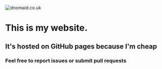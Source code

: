 ![dnomaid.co.uk](https://u.nya.is/hvzzjz.png)
# This is my website.
## It's hosted on GitHub pages because I'm cheap
### Feel free to report issues or submit pull requests
